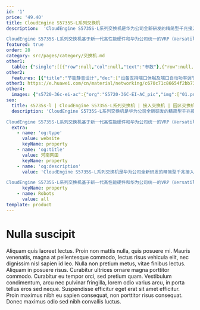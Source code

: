 ```yaml
---
id: '1'
price: '49.40'
title: CloudEngine S5735S-L系列交换机
description:  'CloudEngine S5735S-L系列交换机是华为公司全新研发的精简型千兆接入交换机，可以提供灵活的全千兆接入及固定千兆或者万兆上行端口。

CloudEngine S5735S-L系列交换机基于新一代高性能硬件和华为公司统一的VRP（Versatile Routing Platform）软件平台，灵活的以太组网，多样的安全控制等特点，具备更高性能和更丰富的业务处理能力，广泛应用于企业园区接入、千兆到桌面等多种应用场景。'
featured: true
order: 28
category: src/pages/category/交换机.md
other1: 
  table: {"single":[[{"row":null,"col":null,"text":"参数"},{"row":null,"col":null,"text":"CloudEngine S5735S-L12T4S-A\nCloudEngine S5735S-L12P4S-A"},{"row":null,"col":null,"text":"CloudEngine S5735S-L24T4S-A\nCloudEngine S5735S-L24P4S-A"},{"row":null,"col":null,"text":"CloudEngine S5735S-L24T4X-A\nCloudEngine S5735S-L24P4X-A"},{"row":null,"col":null,"text":"CloudEngine S5735S-L48T4S-A\nCloudEngine S5735S-L48P4S-A"},{"row":null,"col":null,"text":"CloudEngine S5735S-L48T4X-A\nCloudEngine S5735S-L48P4X-A"},{"row":null,"col":null,"text":"CloudEngine S5735S-L32ST4X-A"},{"row":null,"col":null,"text":"CloudEngine S5735S-L24FT4S-A"},{"row":null,"col":null,"text":"CloudEngine S5735S-L48FT4S-A"}],[{"row":null,"col":null,"text":"包转发率"},{"row":null,"col":null,"text":"33/108Mpps"},{"row":null,"col":null,"text":"51/126Mpps"},{"row":null,"col":null,"text":"108/126Mpps"},{"row":null,"col":null,"text":"87/166Mpps"},{"row":null,"col":null,"text":"144/166Mpps"},{"row":null,"col":null,"text":"120/138Mpps"},{"row":null,"col":null,"text":"34.8/109.8Mpps"},{"row":null,"col":null,"text":"54.6/129.6Mpps"}],[{"row":null,"col":null,"text":"交换容量"},{"row":null,"col":"3","text":"336Gbps/3.36Tbps"},{"row":null,"col":"3","text":"432Gbps/4.32Tbps"},{"row":null,"col":"2","text":"336Gbps/3.36Tbps"}],[{"row":null,"col":null,"text":"固定端口"},{"row":null,"col":null,"text":"12个10/100/\n1000Base-T以太网端口，\n4个千兆SFP"},{"row":null,"col":null,"text":"24个10/100/\n1000Base-T以太网端口，\n4个千兆SFP"},{"row":null,"col":null,"text":"24个10/100/\n1000Base-T以太网端口，\n4个万兆SFP+"},{"row":null,"col":null,"text":"48个10/100/\n1000BASE-T以太网端口，\n4个千兆SFP"},{"row":null,"col":null,"text":"48个10/100/\n1000BASE-T以太网端口，\n4个万兆SFP+"},{"row":null,"col":null,"text":"24个千兆SFP,\n8个10/100/\n1000BASE-T以太网端口，4个万兆SFP+"},{"row":null,"col":null,"text":"12个10/100\nBase-Tx以太网端口，12个\n10/100/1000\nBASE-T以太网端口，4个千兆SFP"},{"row":null,"col":null,"text":"24个10/100\nBase-Tx以太网端口，24个\n10/100/1000\nBASE-T以太网端口，4个千兆SFP"}],[{"row":null,"col":null,"text":"PoE能力"},{"row":null,"col":"8","text":"CloudEngine S5735S-L12P4S-A：支持\nCloudEngine S5735S-L24P4S-A：支持\nCloudEngine S5735S-L24P4X-A：支持\nCloudEngine S5735S-L48P4S-A：支持\nCloudEngine S5735S-L48P4X-A：支持\n其他：不支持"}],[{"row":null,"col":null,"text":"MAC特性"},{"row":null,"col":"8","text":"支持MAC地址自动学习和老化\n支持静态、动态、黑洞MAC表项\n支持源MAC地址过滤\n支持接口MAC地址学习个数限制"}],[{"row":null,"col":null,"text":"VLAN特性"},{"row":null,"col":"8","text":"支持4K个VLAN\n支持Guest VLAN、Voice VLAN\n支持GVRP协议\n支持MUX VLAN功能\n支持基于MAC/协议/IP子网/策略/端口的VLAN\n支持1:1和N:1 VLAN Mapping功能"}],[{"row":null,"col":null,"text":"IP路由"},{"row":null,"col":"8","text":"静态路由、RIP、RIPng协议"}],[{"row":null,"col":null,"text":"SVF极简运维"},{"row":null,"col":"8","text":"支持作为SVF Client零配置即插即用\n支持自动加载Client的大包和补丁\n支持业务一键式自动下发\nClient支持独立运行"}],[{"row":null,"col":null,"text":"互通性"},{"row":null,"col":"8","text":"VBST基于VLAN生成树协议（和PVST/PVST+/RPVST 互通）\nLNP 链路类型协商协议（和DTP相似功能）\nVCMP VLAN集中管理协议（和VTP相似功能）\n详细的互联互通认证与报告，请访问 这里。"}]]}
other2:
  features: [{"title":"节能静音设计","dec":["设备支持端口休眠及端口自动功率调节等节能技术；提供多种无风扇款型，更静音地实现千兆到桌面。"]},{"title":"极简网络运维","dec":["SVF将园区“核心/汇聚+接入交换机+AP”的网络架构虚拟为一台网元；SVF Client角色支持即插即用，极简网络运维。"]},{"title":"多样的安全控制","dec":["设备支持MAC、802.1x、Portal认证，实现用户策略（VLAN、QoS、ACL）的动态下发。支持完善的DoS类防攻击、用户类防攻击。"]}]
other3: https://e.huawei.com/cn/material/networking/c670c71c86654f2bb738419cb417f93c
other4:
  images: {"s5720-36c-ei-ac":{"org":"S5720-36C-EI-AC_pic","img":["01.png","02.png","03.png","04.png","07.png","08.png"]}}
seo:
  title: s5735s-l | CloudEngine S5735S-L系列交换机 | 接入交换机 | 园区交换机 | 交换机 | 企业网络
  description: 'CloudEngine S5735S-L系列交换机是华为公司全新研发的精简型千兆接入交换机，可以提供灵活的全千兆接入及固定千兆或者万兆上行端口。

CloudEngine S5735S-L系列交换机基于新一代高性能硬件和华为公司统一的VRP（Versatile Routing Platform）软件平台，灵活的以太组网，多样的安全控制等特点，具备更高性能和更丰富的业务处理能力，广泛应用于企业园区接入、千兆到桌面等多种应用场景。'
  extra:
    - name: 'og:type'
      value: website
      keyName: property
    - name: 'og:title'
      value: 河南网田
      keyName: property
    - name: 'og:description'
      value: 'CloudEngine S5735S-L系列交换机是华为公司全新研发的精简型千兆接入交换机，可以提供灵活的全千兆接入及固定千兆或者万兆上行端口。

CloudEngine S5735S-L系列交换机基于新一代高性能硬件和华为公司统一的VRP（Versatile Routing Platform）软件平台，灵活的以太组网，多样的安全控制等特点，具备更高性能和更丰富的业务处理能力，广泛应用于企业园区接入、千兆到桌面等多种应用场景。'
      keyName: property
    - name: Robots
      value: all
template: product
---
```


# Nulla suscipit

Aliquam quis laoreet lectus. Proin non mattis nulla, quis posuere mi. Mauris venenatis, magna at pellentesque commodo, lectus risus vehicula elit, nec dignissim nisl sapien id leo. Nulla non pretium metus, vitae finibus lectus. Aliquam in posuere risus. Curabitur ultrices ornare magna porttitor commodo. Curabitur eu tempor orci, sed pretium quam. Vestibulum condimentum, arcu nec pulvinar fringilla, lorem odio varius arcu, in porta tellus eros sed neque. Suspendisse efficitur eget erat sit amet efficitur. Proin maximus nibh eu sapien consequat, non porttitor risus consequat. Donec maximus odio sed nibh convallis luctus.